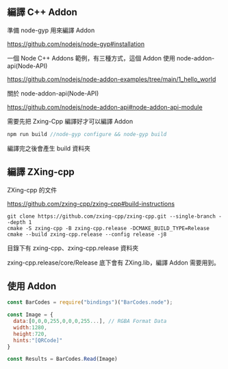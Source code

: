 ## 編譯 C++ Addon

準備 node-gyp 用來編譯 Addon

https://github.com/nodejs/node-gyp#installation

一個 Node C++ Addons 範例，有三種方式，這個 Addon 使用 node-addon-api(Node-API)

https://github.com/nodejs/node-addon-examples/tree/main/1_hello_world

關於 node-addon-api(Node-API)

https://github.com/nodejs/node-addon-api#node-addon-api-module

需要先把 Zxing-Cpp 編譯好才可以編譯 Addon

```js
npm run build //node-gyp configure && node-gyp build
```

編譯完之後會產生 build 資料夾

## 編譯 ZXing-cpp

ZXing-cpp 的文件

https://github.com/zxing-cpp/zxing-cpp#build-instructions

```
git clone https://github.com/zxing-cpp/zxing-cpp.git --single-branch --depth 1
cmake -S zxing-cpp -B zxing-cpp.release -DCMAKE_BUILD_TYPE=Release
cmake --build zxing-cpp.release --config release -j8
```

目錄下有 zxing-cpp、zxing-cpp.release 資料夾

zxing-cpp.release/core/Release 底下會有 ZXing.lib，編譯 Addon 需要用到。

## 使用 Addon

```js
const BarCodes = require("bindings")("BarCodes.node");

const Image = {
  data:[0,0,0,255,0,0,0,255...], // RGBA Format Data
  width:1280,
  height:720,
  hints:"[QRCode]" 
}

const Results = BarCodes.Read(Image)

```
